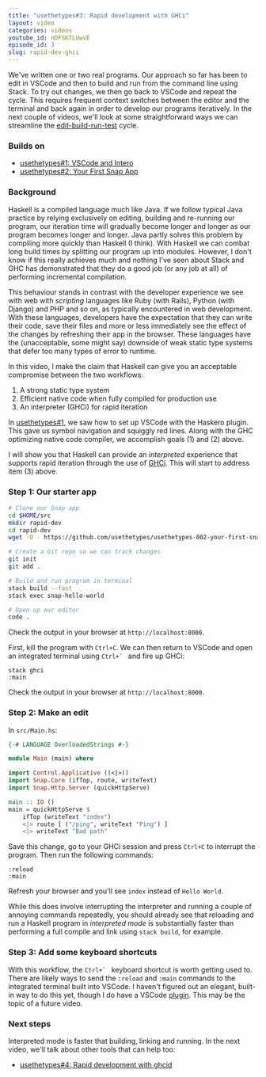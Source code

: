 ```yaml
---
title: "usethetypes#3: Rapid development with GHCi"
layout: video
categories: videos
youtube_id: nDFSKTLUwvE
episode_id: 3
slug: rapid-dev-ghci
---
```

We've written one or two real programs. Our approach so far has been to edit in VSCode and then to build and run from the command line using Stack. To try out changes, we then go back to VSCode and repeat the cycle. This requires frequent context switches between the editor and the terminal and back again in order to develop our programs iteratively. In the next couple of videos, we'll look at some straightforward ways we can streamline the [edit-build-run-test][edit-compile-link-run] cycle.

### Builds on

* [usethetypes#1: VSCode and Intero][001-vscode-intero]
* [usethetypes#2: Your First Snap App][002-your-first-snap-app]

### Background

Haskell is a compiled language much like Java. If we follow typical Java practice by relying exclusively on editing, building and re-running our program, our iteration time will gradually become longer and longer as our program becomes longer and longer. Java partly solves this problem by compiling more quickly than Haskell (I think). With Haskell we can combat long build times by splitting our program up into modules. However, I don't know if this really achieves much and nothing I've seen about Stack and GHC has demonstrated that they do a good job (or any job at all) of performing incremental compilation.

This behaviour stands in contrast with the developer experience we see with web with _scripting_ languages like Ruby (with Rails), Python (with Django) and PHP and so on, as typically encountered in web development. With these languages, developers have the expectation that they can write their code, save their files and more or less immediately see the effect of the changes by refreshing their app in the browser. These languages have the (unacceptable, some might say) downside of weak static type systems that defer too many types of error to runtime.

In this video, I make the claim that Haskell can give you an acceptable compromise between the two workflows:

1. A strong static type system
1. Efficient native code when fully compiled for production use
1. An interpreter (GHCi) for rapid iteration

In [usethetypes#1][001-vscode-intero], we saw how to set up VSCode with the Haskero plugin. This gave us symbol navigation and squiggly red lines. Along with the GHC optimizing native code compiler, we accomplish goals (1) and (2) above.

I will show you that Haskell can provide an _interpreted_ experience that supports rapid iteration through the use of [GHCi][ghci]. This will start to address item (3) above.

### Step 1: Our starter app

```bash
# Clone our Snap app
cd $HOME/src
mkdir rapid-dev
cd rapid-dev
wget -O - https://github.com/usethetypes/usethetypes-002-your-first-snap-app/archive/master.tar.gz | tar xvz --strip-components=1

# Create a Git repo so we can track changes
git init
git add .

# Build and run program in terminal
stack build --fast
stack exec snap-hello-world

# Open up our editor
code .
```

Check the output in your browser at `http://localhost:8000`.

First, kill the program with `Ctrl+C`. We can then return to VSCode and open an integrated terminal using ``Ctrl+` `` and fire up GHCi:

```shell
stack ghci
:main
```

Check the output in your browser at `http://localhost:8000`.

### Step 2: Make an edit

In `src/Main.hs`:

```haskell
{-# LANGUAGE OverloadedStrings #-}

module Main (main) where

import Control.Applicative ((<|>))
import Snap.Core (ifTop, route, writeText)
import Snap.Http.Server (quickHttpServe)

main :: IO ()
main = quickHttpServe $
    ifTop (writeText "index")
    <|> route [ ("/ping", writeText "Ping") ]
    <|> writeText "Bad path"
```

Save this change, go to your GHCi session and press `Ctrl+C` to interrupt the program. Then run the following commands:

```shell
:reload
:main
```

Refresh your browser and you'll see `index` instead of `Hello World`.

While this does involve interrupting the interpreter and running a couple of annoying commands repeatedly, you should already see that reloading and run a Haskell program in _interpreted mode_ is substantially faster than performing a full compile and link using `stack build`, for example.

### Step 3: Add some keyboard shortcuts

With this workflow, the ``Ctrl+` `` keyboard shortcut is worth getting used to. There are likely ways to send the `:reload` and `:main` commands to the integrated terminal built into VSCode. I haven't figured out an elegant, built-in way to do this yet, though I do have a VSCode [plugin][ghci-helper]. This may be the topic of a future video.

### Next steps

Interpreted mode is faster that building, linking and running. In the next video, we'll talk about other tools that can help too:

* [usethetypes#4: Rapid development with ghcid][004-rapid-dev-ghcid]

[001-vscode-intero]: 001-vscode-intero
[002-your-first-snap-app]: 002-your-first-snap-app
[004-rapid-dev-ghcid]: 004-rapid-dev-ghcid
[edit-compile-link-run]: http://wiki.c2.com/?EditCompileLinkRun
[ghci]: https://downloads.haskell.org/~ghc/latest/docs/html/users_guide/ghci.html
[ghci-helper]: https://marketplace.visualstudio.com/items?itemName=rcook.ghci-helper
[index]: index.md
